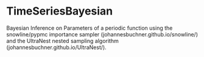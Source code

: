 # TimeSeriesBayesian
Bayesian Inference on Parameters of a periodic function using the snowline/pypmc importance sampler (johannesbuchner.github.io/snowline/) and the UltraNest nested sampling algorithm (johannesbuchner.github.io/UltraNest/). 
